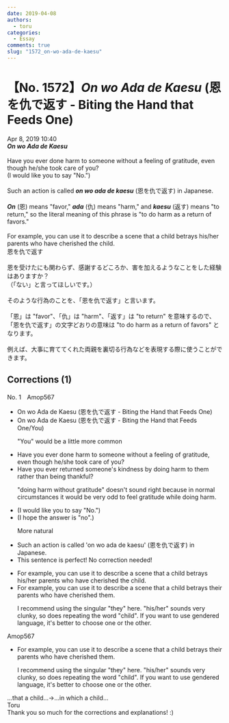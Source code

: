 ```yaml
---
date: 2019-04-08
authors:
  - toru
categories:
  - Essay
comments: true
slug: "1572_on-wo-ada-de-kaesu"
---
```


# 【No. 1572】<strong><em>On wo Ada de Kaesu</em></strong> (恩を仇で返す - Biting the Hand that Feeds One)
<div class="date">Apr 8, 2019 10:40</div>
<div id="post"><div id="body_show_ori">
<strong><em>On wo Ada de Kaesu</em></strong><br/><br/>Have you ever done harm to someone without a feeling of gratitude, even though he/she took care of you?<br/>(I would like you to say "No.")<br/><br/>Such an action is called <strong><em>on wo ada de kaesu</em></strong> (恩を仇で返す) in Japanese.<br/><br/><strong><em>On</em></strong> (恩) means "favor," <strong><em>ada</em></strong> (仇) means "harm," and <strong><em>kaesu</em></strong> (返す) means "to return," so the literal meaning of this phrase is "to do harm as a return of favors."<br/><br/>For example, you can use it to describe a scene that a child betrays his/her parents who have cherished the child.
</div></div>

<!-- more -->

<div id="post_ja"><div id="body_show_mo">
恩を仇で返す<br/><br/>恩を受けたにも関わらず、感謝するどころか、害を加えるようなことをした経験はありますか？<br/>（「ない」と言ってほしいです。）<br/><br/>そのような行為のことを、「恩を仇で返す」と言います。<br/><br/>「恩」は "favor"、「仇」は "harm"、「返す」は "to return" を意味するので、「恩を仇で返す」の文字どおりの意味は "to do harm as a return of favors" となります。<br/><br/>例えば、大事に育ててくれた両親を裏切る行為などを表現する際に使うことができます。
</div></div>

## Corrections (1)
<div id="block"><div class="first_name"> No. 1　<span class="just_name">Amop567</span></div><div id="block2">
<ul class="correction_field">
<li class="incorrect">On wo Ada de Kaesu (恩を仇で返す - Biting the Hand that Feeds One)</li>
<li class="corrected correct">
On wo Ada de Kaesu (恩を仇で返す - Biting the Hand that Feeds One<span class="f_blue">/You</span>)
<p class="correction_comment">"You" would be a little more common</p>
</li>
</ul>
<ul class="correction_field">
<li class="incorrect">Have you ever done harm to someone without a feeling of gratitude, even though he/she took care of you?</li>
<li class="corrected correct">
Have you ever <span class="f_blue">returned someone's kindness by doing harm to them rather than being thankful</span>?
<p class="correction_comment">"doing harm without gratitude" doesn't sound right because in normal circumstances it would be very odd to feel gratitude while doing harm.</p>
</li>
</ul>
<ul class="correction_field">
<li class="incorrect">(I would like you to say "No.")</li>
<li class="corrected correct">
(I <span class="f_blue">hope the answer is "no".</span>)
<p class="correction_comment">More natural</p>
</li>
</ul>
<ul class="correction_field">
<li class="incorrect">Such an action is called 'on wo ada de kaesu' (恩を仇で返す) in Japanese.</li>
<li class="corrected perfect">This sentence is perfect! No correction needed!</li>
</ul>
<ul class="correction_field">
<li class="incorrect">For example, you can use it to describe a scene that a child betrays his/her parents who have cherished the child.</li>
<li class="corrected correct">
For example, you can use it to describe a scene that a child betrays <span class="f_blue">their </span>parents who have cherished <span class="f_blue">them</span>.
<p class="correction_comment">I recommend using the singular "they" here. "his/her" sounds very clunky, so does repeating the word "child". If you want to use gendered language, it's better to choose one or the other.</p>
</li>
</ul>
</div><div class="name"><span class="just_name">Amop567</span><br><div class="quote_field"><ul class="correction_field">
<li class="corrected correct">
For example, you can use it to describe a scene that a child betrays <span class="f_blue">their </span>parents who have cherished <span class="f_blue">them</span>.
<p class="correction_comment">
I recommend using the singular "they" here. "his/her" sounds very clunky, so does repeating the word "child". If you want to use gendered language, it's better to choose one or the other.
</p>
</li>
</ul></div>
...that a child...→...in which a child...
</div>
<div class="name"><span class="just_name">Toru</span><br>
Thank you so much for the corrections and explanations! :)
</div>
</div>
